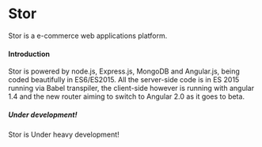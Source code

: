 Stor 
=====

Stor is a e-commerce web applications platform.

#### Introduction
Stor is powered by node.js, Express.js, MongoDB and Angular.js, being coded beautifully in ES6/ES2015.
All the server-side code is in ES 2015 running via Babel transpiler, the client-side however is running with angular 1.4 and the new router aiming to switch to Angular 2.0 as it goes to beta.


##### Under development!

Stor is Under heavy development!
